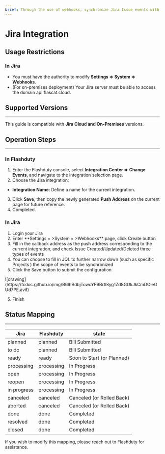 ```yaml
---
brief: Through the use of webhooks, synchronize Jira Issue events with Kuaimao Nebula to collect change events.
---
```


# Jira Integration

## Usage Restrictions

### In Jira

- You must have the authority to modify **Settings => System => Webhooks**.
- (For on-premises deployment) Your Jira server must be able to access the domain api.flascat.cloud.

## Supported Versions
---

This guide is compatible with **Jira Cloud and On-Premises** versions.

## Operation Steps
---

### In Flashduty

1. Enter the Flashduty console, select **Integration Center => Change Events**, and navigate to the integration selection page.
2. Choose the **Jira** integration:
- **Integration Name**: Define a name for the current integration.
3. Click **Save**, then copy the newly generated **Push Address** on the current page for future reference.
4. Completed.

### In Jira

<div id="!"><ol><li>Login your Jira</li><li> Enter **Settings = >System = >Webhooks** page, click Create button</li><li> Fill in the callback address as the push address corresponding to the current integration, and check Issue Created/Updated/Deleted three types of events</li><li> You can choose to fill in JQL to further narrow down (such as specific Projects ) the scope of events to be synchronized</li><li> Click the Save button to submit the configuration</li></ol>![drawing](https://fcdoc.github.io/img/B6IhBdbjTowcYF9BrtI8yg1Zd8GUkJkCmDOleGUd7PE.avif)<ol start="5"><li> Finish</li></ol></div>

## Status Mapping
---

<div class="md-block">

| Jira        | Flashduty   | state               |
| ----------- | ---------- | ------------------ |
| planned     | planned    | Bill Submitted             |
| to do       | planned    | Bill Submitted             |
| ready       | ready      | Soon to Start (or Planned) |
| processing  | processing | In Progress             |
| open        | processing | In Progress             |
| reopen      | processing | In Progress             |
| in progress | processing | In Progress             |
| canceled    | canceled   | Canceled (or Rolled Back)   |
| aborted     | canceled   | Canceled (or Rolled Back)   |
| done        | done       | Completed             |
| resolved    | done       | Completed             |
| closed      | done       | Completed             |

If you wish to modify this mapping, please reach out to Flashduty for assistance.</p>